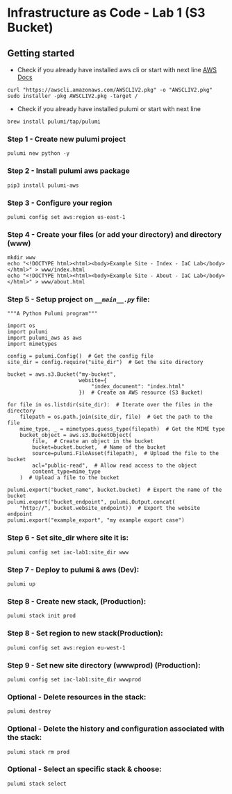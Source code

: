 # Infrastructure as Code - Lab 1 (S3 Bucket)

## Getting started

- Check if you already have installed aws cli or start with next line
  [AWS Docs](https://docs.aws.amazon.com/cli/latest/userguide/getting-started-install.html)

```
curl "https://awscli.amazonaws.com/AWSCLIV2.pkg" -o "AWSCLIV2.pkg"
sudo installer -pkg AWSCLIV2.pkg -target /
```

- Check if you already have installed pulumi or start with next line

```
brew install pulumi/tap/pulumi
```

### Step 1 - Create new pulumi project

```
pulumi new python -y
```

### Step 2 - Install pulumi aws package

```
pip3 install pulumi-aws
```

### Step 3 - Configure your region

```
pulumi config set aws:region us-east-1
```

### Step 4 - Create your files (or add your directory) and directory (www)

```
mkdir www
echo "<!DOCTYPE html><html><body>Example Site - Index - IaC Lab</body></html>" > www/index.html
echo "<!DOCTYPE html><html><body>Example Site - About - IaC Lab</body></html>" > www/about.html
```

### Step 5 - Setup project on _`__main__.py`_ file:

```
"""A Python Pulumi program"""

import os
import pulumi
import pulumi_aws as aws
import mimetypes

config = pulumi.Config()  # Get the config file
site_dir = config.require("site_dir")  # Get the site directory

bucket = aws.s3.Bucket("my-bucket",
                       website={
                           "index_document": "index.html"
                       })  # Create an AWS resource (S3 Bucket)

for file in os.listdir(site_dir):  # Iterate over the files in the directory
    filepath = os.path.join(site_dir, file)  # Get the path to the file
    mime_type, _ = mimetypes.guess_type(filepath)  # Get the MIME type
    bucket_object = aws.s3.BucketObject(
        file,  # Create an object in the bucket
        bucket=bucket.bucket,  # Name of the bucket
        source=pulumi.FileAsset(filepath),  # Upload the file to the bucket
        acl="public-read",  # Allow read access to the object
        content_type=mime_type
    )  # Upload a file to the bucket

pulumi.export("bucket_name", bucket.bucket)  # Export the name of the bucket
pulumi.export("bucket_endpoint", pulumi.Output.concat(
    "http://", bucket.website_endpoint))  # Export the website endpoint
pulumi.export("example_export", "my example export case")
```

### Step 6 - Set site_dir where site it is:

```
pulumi config set iac-lab1:site_dir www
```

### Step 7 - Deploy to pulumi & aws (Dev):

```
pulumi up
```

### Step 8 - Create new stack, (Production):

```
pulumi stack init prod
```

### Step 8 - Set region to new stack(Production):

```
pulumi config set aws:region eu-west-1
```

### Step 9 - Set new site directory (wwwprod) (Production):

```
pulumi config set iac-lab1:site_dir wwwprod
```

### Optional - Delete resources in the stack:

```
pulumi destroy
```

### Optional - Delete the history and configuration associated with the stack:

```
pulumi stack rm prod
```

### Optional - Select an specific stack & choose:

```
pulumi stack select
```
